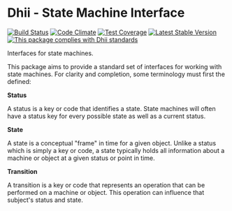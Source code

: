 # Dhii - State Machine Interface

[![Build Status](https://travis-ci.org/dhii/machine-state-machine-interface.svg?branch=master)](https://travis-ci.org/dhii/machine-state-machine-interface)
[![Code Climate](https://codeclimate.com/github/dhii/machine-state-machine-interface/badges/gpa.svg)](https://codeclimate.com/github/dhii/machine-state-machine-interface)
[![Test Coverage](https://codeclimate.com/github/dhii/machine-state-machine-interface/badges/coverage.svg)](https://codeclimate.com/github/dhii/machine-state-machine-interface/coverage)
[![Latest Stable Version](https://poser.pugx.org/dhii/machine-state-machine-interface/version)](https://packagist.org/packages/dhii/machine-state-machine-interface)
[![This package complies with Dhii standards](https://img.shields.io/badge/Dhii-Compliant-green.svg?style=flat-square)][Dhii]

Interfaces for state machines.

This package aims to provide a standard set of interfaces for working with state machines.
For clarity and completion, some terminology must first the defined:

**Status**

A status is a key or code that identifies a state.
State machines will often have a status key for every possible state as well as a current status.

**State**

A state is a conceptual "frame" in time for a given object.
Unlike a status which is simply a key or code, a state typically holds all information about a machine or object
at a given status or point in time.

**Transition**

A transition is a key or code that represents an operation that can be performed on a machine or object.
This operation can influence that subject's status and state.

[Dhii]: https://github.com/Dhii/dhii
